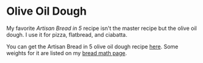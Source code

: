 # Olive Oil Dough

My favorite _Artisan Bread in 5_ recipe isn't the master recipe but the olive oil dough.  I use it for pizza, flatbread, and ciabatta.  

You can get the Artisan Bread in 5 olive oil dough recipe [here](https://artisanbreadinfive.com/2011/10/25/pizza-margherita-and-a-pizza-making-package-red-star-yeast-king-arthur-flour-emile-henry-pizza-stone-a-signed-pizza-book-giveaway/).  Some weights for it are listed on my [bread math page](../bread/math.md).

